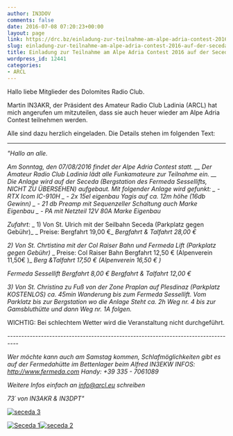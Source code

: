 ```yaml
---
author: IN3DOV
comments: false
date: 2016-07-08 07:20:23+00:00
layout: page
link: https://drc.bz/einladung-zur-teilnahme-am-alpe-adria-contest-2016-auf-der-seceda-von-arcl/
slug: einladung-zur-teilnahme-am-alpe-adria-contest-2016-auf-der-seceda-von-arcl
title: Einladung zur Teilnahme am Alpe Adria Contest 2016 auf der Seceda von ARCL.
wordpress_id: 12441
categories:
- ARCL
---
```


Hallo liebe Mitglieder des Dolomites Radio Club.

Martin IN3AKR, der Präsident des Amateur Radio Club Ladinia (ARCL) hat mich angerufen um mitzuteilen, dass sie auch heuer wieder am Alpe Adria Contest teilnehmen werden.

Alle sind dazu herzlich eingeladen. Die Details stehen im folgenden Text:


*********************************


_"Hallo an alle._

_Am Sonntag, den 07/08/2016 findet der Alpe Adria Contest statt. __ Der Amateur Radio Club Ladinia lädt alle Funkamateure zur Teilnahme ein. __ Die Anlage wird auf der Seceda (Bergstation des Fermeda Sessellifts, NICHT ZU ÜBERSEHEN) aufgebaut. __Mit folgender __Anlage wird gefunkt:_
_ - RTX Icom IC-910H_
_ - 2x 15el eigenbau Yagis auf ca. 12m höhe (16db Gewinn)_
_ - 21 db Preamp mit Sequenzeller Schaltung auch Marke Eigenbau_
_ - PA mit Netzteil 12V 80A Marke Eigenbau_

_Zufahrt:_
_ 1) Von St. Ulrich mit der Seilbahn Seceda (Parkplatz gegen Gebühr)_
_ Preise: Bergfahrt 19,00 €_
_Bergfahrt & Talfahrt 28,00 €_

_2) Von St. Chrtistina mit der Col Raiser Bahn und Fermeda Lift (Parkplatz gegen Gebühr)_
_ Preise: Col Raiser Bahn Bergfahrt 12,50 € (Alpenverein 11,50€ )_
_Berg &Talfahrt 17,50 € (Alpenverein 16,50 € )_

_Fermeda Sessellift Bergfahrt 8,00 €_
_Bergfahrt & Talfahrt 12,00 €_

_3) Von St. Christina zu Fuß von der Zone Praplan auf Plesdinaz (Parkplatz KOSTENLOS) ca. 45min Wanderung bis zum_ _Fermeda Sessellift. Vom Parklatz bis zur Bergstation wo die Anlage Steht ca. 2h Weg nr. 4 bis zur Gamsbluthütte und dann Weg nr. 1A folgen._

WICHTIG: Bei schlechtem Wetter wird die Veranstaltung nicht durchgeführt.

_----------------------------------------------------------------------------------_

_Wer möchte kann auch am Samstag kommen, Schlafmöglichkeiten gibt es auf der Fermedahütte im Bettenlager beim Alfred IN3EKW INFOS: http://www.fermeda.com Handy: +39 335 - 7061089_

_Weitere Infos einfach an info@arcl.eu schreiben_

_73´ von IN3AKR & IN3DPT"_

[![seceda 3](https://drc.bz/wp-content/uploads/2015/07/seceda-3.jpg)](https://drc.bz/wp-content/uploads/2015/07/seceda-3.jpg)

[![Seceda 1](https://drc.bz/wp-content/uploads/2015/07/Seceda-1.jpg)](https://drc.bz/wp-content/uploads/2015/07/Seceda-1.jpg)[![seceda 2](https://drc.bz/wp-content/uploads/2015/07/seceda-2.jpg)](https://drc.bz/wp-content/uploads/2015/07/seceda-2.jpg)

